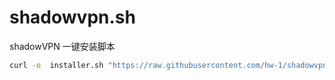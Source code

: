 # shadowvpn.sh
shadowVPN 一键安装脚本

``` bash
curl -o  installer.sh "https://raw.githubusercontent.com/hw-1/shadowvpn.sh/refs/heads/main/installer.sh" && chmod a+x installer.sh &&sudo   ./installer.sh
```
